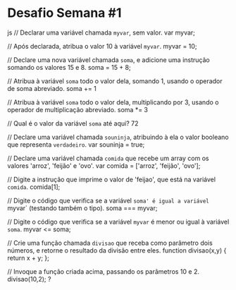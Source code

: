 # Desafio Semana #1

js
// Declarar uma variável chamada `myvar`, sem valor.
var myvar;

// Após declarada, atribua o valor 10 à variável `myvar`.
myvar = 10;

// Declare uma nova variável chamada `soma`, e adicione uma instrução somando os valores 15 e 8.
soma = 15 + 8;

// Atribua à variável `soma` todo o valor dela, somando 1, usando o operador de soma abreviado.
soma += 1

// Atribua à variável `soma` todo o valor dela, multiplicando por 3, usando o operador de multiplicação abreviado.
soma *= 3

// Qual é o valor da variável `soma` até aqui?
72

// Declare uma variável chamada `souninja`, atribuindo à ela o valor booleano que representa `verdadeiro`.
var souninja = true;

// Declare uma variável chamada `comida` que recebe um array com os valores 'arroz', 'feijão' e 'ovo'.
var comida = ['arroz', 'feijão', 'ovo'];

// Digite a instrução que imprime o valor de 'feijao', que está na variável `comida`.
comida[1];

// Digite o código que verifica se a variável `soma' é igual a variável `myvar` (testando também o tipo).
soma === myvar;

// Digite o código que verifica se a variável `myvar` é menor ou igual à variável `soma`.
myvar <= soma;

// Crie uma função chamada `divisao` que receba como parâmetro dois números, e retorne o resultado da divisão entre eles.
function divisao(x,y) {
return x + y;
};

// Invoque a função criada acima, passando os parâmetros 10 e 2.
divisao(10,2);
?
```
